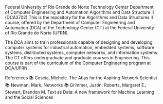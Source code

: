 Federal University of Rio Grande do Norte
Technology Center
Department of Computer Engineering and Automation
Algorithms and Data Structure II (DCA3702)
This is the repository for the Algorithms and Data Structures II course, offered by the Department of Computer Engineering and Automation (DCA) of the Technology Center (CT) at the Federal University of Rio Grande do Norte (UFRN).

The DCA aims to train professionals capable of designing and developing computer systems for industrial automation, embedded systems, software systems, distributed systems, computer networks, and information systems. The CT offers undergraduate and graduate courses in Engineering. This course is part of the curriculum of the Computer Engineering program at DCA/UFRN.

References
📚 Coscia, Michele. The Atlas for the Aspiring Network Scientist
📚 Newman, Mark. Networks
📚 Grimmer, Justin; Roberts, Margaret E.; Stewart, Brandon M. Text as Data: A new framework for Machine Learning and the Social Sciences
